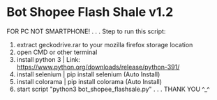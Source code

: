 # Bot Shopee Flash Shale v1.2
FOR PC NOT SMARTPHONE!
.
.
.
Step to run this script:
1.  extract geckodrive.rar to your mozilla firefox storage location 
2.  open CMD or other terminal
3.  install python 3 | Link: https://www.python.org/downloads/release/python-391/
4.  install selenium | pip install selenium (Auto Install)
5.  install colorama | pip install colorama (Auto Install)
6.  start script "python3 bot_shopee_flashsale.py"
.
.
.
THANK YOU ^_^
